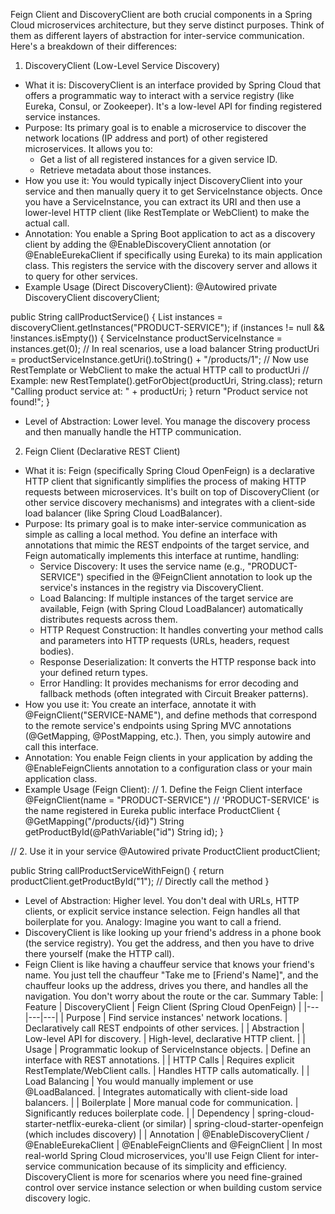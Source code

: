 Feign Client and DiscoveryClient are both crucial components in a Spring Cloud microservices architecture, but they serve distinct purposes. Think of them as different layers of abstraction for inter-service communication.
Here's a breakdown of their differences:
1. DiscoveryClient (Low-Level Service Discovery)
 * What it is: DiscoveryClient is an interface provided by Spring Cloud that offers a programmatic way to interact with a service registry (like Eureka, Consul, or Zookeeper). It's a low-level API for finding registered service instances.
 * Purpose: Its primary goal is to enable a microservice to discover the network locations (IP address and port) of other registered microservices. It allows you to:
   * Get a list of all registered instances for a given service ID.
   * Retrieve metadata about those instances.
 * How you use it: You would typically inject DiscoveryClient into your service and then manually query it to get ServiceInstance objects. Once you have a ServiceInstance, you can extract its URI and then use a lower-level HTTP client (like RestTemplate or WebClient) to make the actual call.
 * Annotation: You enable a Spring Boot application to act as a discovery client by adding the @EnableDiscoveryClient annotation (or @EnableEurekaClient if specifically using Eureka) to its main application class. This registers the service with the discovery server and allows it to query for other services.
 * Example Usage (Direct DiscoveryClient):
   @Autowired
private DiscoveryClient discoveryClient;

public String callProductService() {
    List<ServiceInstance> instances = discoveryClient.getInstances("PRODUCT-SERVICE");
    if (instances != null && !instances.isEmpty()) {
        ServiceInstance productServiceInstance = instances.get(0); // In real scenarios, use a load balancer
        String productUri = productServiceInstance.getUri().toString() + "/products/1";
        // Now use RestTemplate or WebClient to make the actual HTTP call to productUri
        // Example: new RestTemplate().getForObject(productUri, String.class);
        return "Calling product service at: " + productUri;
    }
    return "Product service not found!";
}

 * Level of Abstraction: Lower level. You manage the discovery process and then manually handle the HTTP communication.
2. Feign Client (Declarative REST Client)
 * What it is: Feign (specifically Spring Cloud OpenFeign) is a declarative HTTP client that significantly simplifies the process of making HTTP requests between microservices. It's built on top of DiscoveryClient (or other service discovery mechanisms) and integrates with a client-side load balancer (like Spring Cloud LoadBalancer).
 * Purpose: Its primary goal is to make inter-service communication as simple as calling a local method. You define an interface with annotations that mimic the REST endpoints of the target service, and Feign automatically implements this interface at runtime, handling:
   * Service Discovery: It uses the service name (e.g., "PRODUCT-SERVICE") specified in the @FeignClient annotation to look up the service's instances in the registry via DiscoveryClient.
   * Load Balancing: If multiple instances of the target service are available, Feign (with Spring Cloud LoadBalancer) automatically distributes requests across them.
   * HTTP Request Construction: It handles converting your method calls and parameters into HTTP requests (URLs, headers, request bodies).
   * Response Deserialization: It converts the HTTP response back into your defined return types.
   * Error Handling: It provides mechanisms for error decoding and fallback methods (often integrated with Circuit Breaker patterns).
 * How you use it: You create an interface, annotate it with @FeignClient("SERVICE-NAME"), and define methods that correspond to the remote service's endpoints using Spring MVC annotations (@GetMapping, @PostMapping, etc.). Then, you simply autowire and call this interface.
 * Annotation: You enable Feign clients in your application by adding the @EnableFeignClients annotation to a configuration class or your main application class.
 * Example Usage (Feign Client):
   // 1. Define the Feign Client interface
@FeignClient(name = "PRODUCT-SERVICE") // 'PRODUCT-SERVICE' is the name registered in Eureka
public interface ProductClient {
    @GetMapping("/products/{id}")
    String getProductById(@PathVariable("id") String id);
}

// 2. Use it in your service
@Autowired
private ProductClient productClient;

public String callProductServiceWithFeign() {
    return productClient.getProductById("1"); // Directly call the method
}

 * Level of Abstraction: Higher level. You don't deal with URLs, HTTP clients, or explicit service instance selection. Feign handles all that boilerplate for you.
Analogy:
Imagine you want to call a friend.
 * DiscoveryClient is like looking up your friend's address in a phone book (the service registry). You get the address, and then you have to drive there yourself (make the HTTP call).
 * Feign Client is like having a chauffeur service that knows your friend's name. You just tell the chauffeur "Take me to [Friend's Name]", and the chauffeur looks up the address, drives you there, and handles all the navigation. You don't worry about the route or the car.
Summary Table:
| Feature | DiscoveryClient | Feign Client (Spring Cloud OpenFeign) |
|---|---|---|
| Purpose | Find service instances' network locations. | Declaratively call REST endpoints of other services. |
| Abstraction | Low-level API for discovery. | High-level, declarative HTTP client. |
| Usage | Programmatic lookup of ServiceInstance objects. | Define an interface with REST annotations. |
| HTTP Calls | Requires explicit RestTemplate/WebClient calls. | Handles HTTP calls automatically. |
| Load Balancing | You would manually implement or use @LoadBalanced. | Integrates automatically with client-side load balancers. |
| Boilerplate | More manual code for communication. | Significantly reduces boilerplate code. |
| Dependency | spring-cloud-starter-netflix-eureka-client (or similar) | spring-cloud-starter-openfeign (which includes discovery) |
| Annotation | @EnableDiscoveryClient / @EnableEurekaClient | @EnableFeignClients and @FeignClient |
In most real-world Spring Cloud microservices, you'll use Feign Client for inter-service communication because of its simplicity and efficiency. DiscoveryClient is more for scenarios where you need fine-grained control over service instance selection or when building custom service discovery logic.
